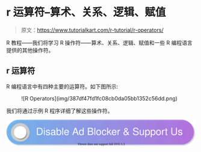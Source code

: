# r 运算符–算术、关系、逻辑、赋值

> 原文：<https://www.tutorialkart.com/r-tutorial/r-operators/>

R 教程——我们将学习 R 操作符——算术、关系、逻辑、赋值和一些 R 编程语言提供的其他操作符。

## r 运算符

R 编程语言中有四种主要的运算符。如下图所示:

<figure class="aligncenter">![R Operators](img/387df47fd1fc08cb0da05bb1352c56dd.png)</figure>

我们将通过示例 R 程序详细了解这些操作符。

[![](img/925da31b32d6bc3827932f6c8afb11bb.png)](https://www.tutorialkart.com/)